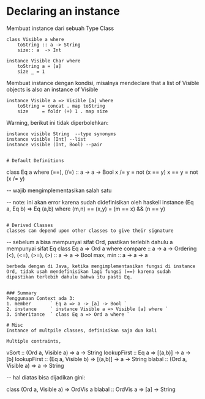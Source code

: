 # Declaring an instance

Membuat instance dari sebuah Type Class
```
class Visible a where
	toString :: a -> String
	size:: a  -> Int

instance Visible Char where
	toString a = [a]
	size _ = 1
```

Membuat instance dengan kondisi, misalnya mendeclare that a list of Visible objects is also an instance of Visible
```
instance Visible a => Visible [a] where
	toString = concat . map toString
	size     = foldr (+) 1 . map size
```

Warning, berikut ini tidak diperbolehkan:
```
instance visible String  --type synonyms
instance visible [Int] --list
instance visible (Int, Bool) --pair


# Default Definitions
```
class Eq a where
	(==), (/=) :: a -> a -> Bool
	x /= y = not (x == y)
	x == y = not (x /= y)

-- wajib mengimplementasikan salah satu

-- note: ini akan error karena sudah didefinisikan oleh haskell
instance (Eq a, Eq b) => Eq (a,b) where
	(m,n) == (x,y) = (m == x) && (n == y)
```

# Derived Classes
classes can depend upon other classes to give their signature
```
-- sebelum a bisa mempunyai sifat Ord, pastikan terlebih dahulu a mempunyai sifat Eq
class Eq a => Ord a where
	compare :: a -> a -> Ordering
	(<), (<=), (>=), (>) :: a -> a -> Bool
	max, min :: a -> a -> a
```
berbeda dengan di Java, ketika mengimplementasikan fungsi di instance Ord, tidak usah mendefinisikan lagi fungsi (==) karena sudah dipastikan terlebih dahulu bahwa itu pasti Eq.


### Summary
Penggunaan Context ada 3:
1. member		` Eq a => a -> [a] -> Bool `
2. instance  	` instance Visible a => Visible [a] where `
3. inheritance	` class Eq a => Ord a where `

# Misc
Instance of multpile classes, definisikan saja dua kali

Multiple contraints, 
```
vSort :: (Ord a, Visible a) => a -> String
lookupFirst :: Eq a => [(a,b)] -> a -> [b]
lookupFirst :: (Eq a, Visible b) => [(a,b)] -> a -> String
blabal :: (Ord a, Visible a) => a -> String

-- hal diatas bisa dijadikan gini:

class (Ord a, Visible a) => OrdVis a
blabal :: OrdVis a => [a] -> String

```



